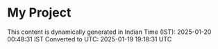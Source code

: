 # My Project

This content is dynamically generated in Indian Time (IST): 2025-01-20 00:48:31 IST
Converted to UTC: 2025-01-19 19:18:31 UTC
